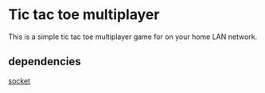 # Tic tac toe multiplayer
This is a simple tic tac toe multiplayer game for on your home LAN network.

## dependencies
[socket](https://docs.python.org/3/library/socket.html)